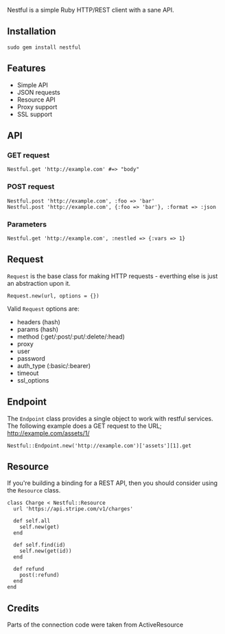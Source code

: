 Nestful is a simple Ruby HTTP/REST client with a sane API.

## Installation

    sudo gem install nestful

## Features

  * Simple API
  * JSON requests
  * Resource API
  * Proxy support
  * SSL support

## API

### GET request

    Nestful.get 'http://example.com' #=> "body"

### POST request

    Nestful.post 'http://example.com', :foo => 'bar'
    Nestful.post 'http://example.com', {:foo => 'bar'}, :format => :json

### Parameters

    Nestful.get 'http://example.com', :nestled => {:vars => 1}

## Request

`Request` is the base class for making HTTP requests - everthing else is just an abstraction upon it.

    Request.new(url, options = {})

Valid `Request` options are:

  * headers (hash)
  * params  (hash)
  * method  (:get/:post/:put/:delete/:head)
  * proxy
  * user
  * password
  * auth_type (:basic/:bearer)
  * timeout
  * ssl_options

## Endpoint

The `Endpoint` class provides a single object to work with restful services. The following example does a GET request to the URL; http://example.com/assets/1/

    Nestful::Endpoint.new('http://example.com')['assets'][1].get

## Resource

If you're building a binding for a REST API, then you should consider using the `Resource` class.

    class Charge < Nestful::Resource
      url 'https://api.stripe.com/v1/charges'

      def self.all
        self.new(get)
      end

      def self.find(id)
        self.new(get(id))
      end

      def refund
        post(:refund)
      end
    end

## Credits

Parts of the connection code were taken from ActiveResource
